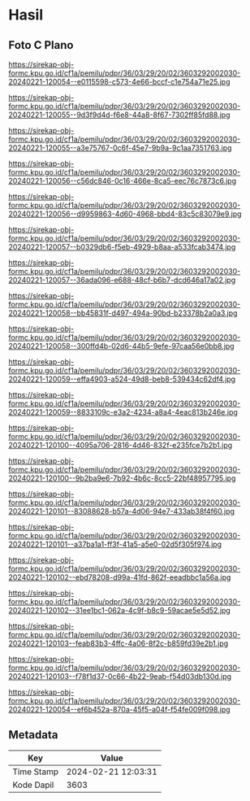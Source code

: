 # Hasil

## Foto C Plano

https://sirekap-obj-formc.kpu.go.id/cf1a/pemilu/pdpr/36/03/29/20/02/3603292002030-20240221-120054--e0115598-c573-4e66-bccf-c1e754a71e25.jpg

https://sirekap-obj-formc.kpu.go.id/cf1a/pemilu/pdpr/36/03/29/20/02/3603292002030-20240221-120055--9d3f9d4d-f6e8-44a8-8f67-7302ff85fd88.jpg

https://sirekap-obj-formc.kpu.go.id/cf1a/pemilu/pdpr/36/03/29/20/02/3603292002030-20240221-120055--a3e75767-0c6f-45e7-9b9a-9c1aa7351763.jpg

https://sirekap-obj-formc.kpu.go.id/cf1a/pemilu/pdpr/36/03/29/20/02/3603292002030-20240221-120056--c56dc846-0c16-466e-8ca5-eec76c7873c6.jpg

https://sirekap-obj-formc.kpu.go.id/cf1a/pemilu/pdpr/36/03/29/20/02/3603292002030-20240221-120056--d9959863-4d60-4968-bbd4-83c5c83079e9.jpg

https://sirekap-obj-formc.kpu.go.id/cf1a/pemilu/pdpr/36/03/29/20/02/3603292002030-20240221-120057--b0329db6-f5eb-4929-b8aa-a533fcab3474.jpg

https://sirekap-obj-formc.kpu.go.id/cf1a/pemilu/pdpr/36/03/29/20/02/3603292002030-20240221-120057--36ada096-e688-48cf-b6b7-dcd646a17a02.jpg

https://sirekap-obj-formc.kpu.go.id/cf1a/pemilu/pdpr/36/03/29/20/02/3603292002030-20240221-120058--bb45831f-d497-494a-90bd-b23378b2a0a3.jpg

https://sirekap-obj-formc.kpu.go.id/cf1a/pemilu/pdpr/36/03/29/20/02/3603292002030-20240221-120058--300ffd4b-02d6-44b5-9efe-97caa56e0bb8.jpg

https://sirekap-obj-formc.kpu.go.id/cf1a/pemilu/pdpr/36/03/29/20/02/3603292002030-20240221-120059--effa4903-a524-49d8-beb8-539434c62df4.jpg

https://sirekap-obj-formc.kpu.go.id/cf1a/pemilu/pdpr/36/03/29/20/02/3603292002030-20240221-120059--8833109c-e3a2-4234-a8a4-4eac813b246e.jpg

https://sirekap-obj-formc.kpu.go.id/cf1a/pemilu/pdpr/36/03/29/20/02/3603292002030-20240221-120100--4095a706-2816-4d46-832f-e235fce7b2b1.jpg

https://sirekap-obj-formc.kpu.go.id/cf1a/pemilu/pdpr/36/03/29/20/02/3603292002030-20240221-120100--9b2ba9e6-7b92-4b6c-8cc5-22bf48957795.jpg

https://sirekap-obj-formc.kpu.go.id/cf1a/pemilu/pdpr/36/03/29/20/02/3603292002030-20240221-120101--83088628-b57a-4d06-94e7-433ab38f4f60.jpg

https://sirekap-obj-formc.kpu.go.id/cf1a/pemilu/pdpr/36/03/29/20/02/3603292002030-20240221-120101--a37ba1a1-ff3f-41a5-a5e0-02d5f305f974.jpg

https://sirekap-obj-formc.kpu.go.id/cf1a/pemilu/pdpr/36/03/29/20/02/3603292002030-20240221-120102--ebd78208-d99a-41fd-862f-eeadbbc1a56a.jpg

https://sirekap-obj-formc.kpu.go.id/cf1a/pemilu/pdpr/36/03/29/20/02/3603292002030-20240221-120102--31ee1bc1-062a-4c9f-b8c9-59acae5e5d52.jpg

https://sirekap-obj-formc.kpu.go.id/cf1a/pemilu/pdpr/36/03/29/20/02/3603292002030-20240221-120103--feab83b3-4ffc-4a06-8f2c-b859fd39e2b1.jpg

https://sirekap-obj-formc.kpu.go.id/cf1a/pemilu/pdpr/36/03/29/20/02/3603292002030-20240221-120103--f78f1d37-0c66-4b22-9eab-f54d03db130d.jpg

https://sirekap-obj-formc.kpu.go.id/cf1a/pemilu/pdpr/36/03/29/20/02/3603292002030-20240221-120054--ef6b452a-870a-45f5-a04f-f54fe009f098.jpg


## Metadata

| Key        | Value               |
| ---------- | ------------------- |
| Time Stamp | 2024-02-21 12:03:31 |
| Kode Dapil | 3603                |




